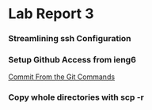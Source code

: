 # Lab Report 3

### Streamlining ssh Configuration

### Setup Github Access from ieng6

[Commit From the Git Commands][Commit]

### Copy whole directories with scp -r

[Commit]: https://github.com/thanhnhanlam/markdown-parser/commit/8fc320bd6cb38505197931bf19887dbd37c1793d
